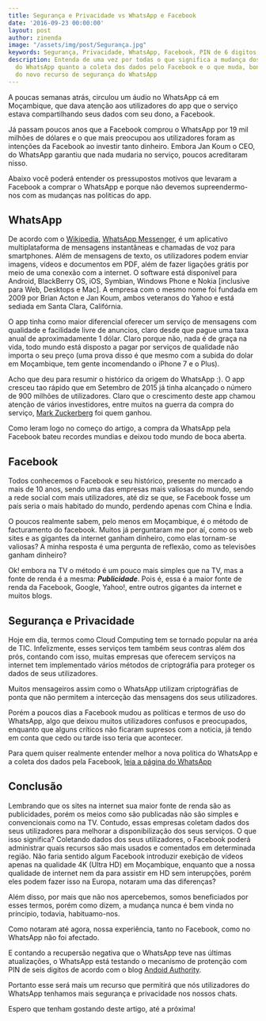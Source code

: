 ```yaml
---
title: Segurança e Privacidade vs WhatsApp e Facebook
date: '2016-09-23 00:00:00'
layout: post
author: zinenda
image: "/assets/img/post/Segurança.jpg"
keywords: Segurança, Privacidade, WhatsApp, Facebook, PIN de 6 digitos
description: Entenda de uma vez por todas o que significa a mudança dos termos e políticas
  do WhatsApp quanto a coleta dos dados pelo Facebook e o que muda, bonus - Noticia
  do novo recurso de segurança do WhatsApp
---
```


A poucas semanas atrás, circulou um áudio no WhatsApp cá em Moçambique, que dava atenção aos utilizadores do app que o serviço estava compartilhando seus dados com seu dono, a Facebook.

Já passam poucos anos que a Facebook comprou o WhatsApp por 19 mil milhões de dólares e o que mais preocupou aos utilizadores foram as intenções da Facebook ao investir tanto dinheiro.
Embora Jan Koum o CEO, do WhatsApp garantiu que nada mudaria no serviço, poucos acreditaram nisso.

Abaixo você poderá entender os pressupostos motivos que levaram a Facebook a comprar o WhatsApp e porque não devemos supreendermo-nos com as mudanças nas politicas do app.

## WhatsApp

De acordo com o [Wikipedia](https://pt.wikipedia.org/wiki/WhatsApp),  [WhatsApp Messenger](http://whatsapp.com),  é um aplicativo multiplataforma de mensagens instantâneas e chamadas de voz para smartphones. 
Além de mensagens de texto, os utilizadores podem enviar imagens, vídeos e documentos em PDF, além de fazer ligações grátis por meio de uma conexão com a internet. 
O software está disponível para Android, BlackBerry OS, iOS, Symbian, Windows Phone e Nokia [inclusive para Web, Desktops e Mac]. 
A empresa com o mesmo nome foi fundada em 2009 por Brian Acton e Jan Koum, ambos veteranos do Yahoo e está sediada em Santa Clara, Califórnia.

O app tinha como maior diferencial oferecer um serviço de mensagens com qualidade e facilidade livre de anuncios, claro desde que pague uma taxa anual de aproximadamente 1 dólar.
Claro porque não, nada é de graça na vida, todo mundo está disposto a pagar por serviços de qualidade não importa o seu preço (uma prova disso é que mesmo com a subida do dolar em Moçambique, tem gente incomendando o iPhone 7 e o Plus).

Acho que deu para resumir o histórico da origem do WhatsApp :).
O app cresceu tao rápido que em Setembro de 2015 já tinha alcançado o número de 900 milhões de utilizadores.
Claro que o crescimento deste app chamou atenção de vários investidores, entre muitos na guerra da compra do serviço, [Mark Zuckerberg](https://pt.wikipedia.org/wiki/Mark_Zuckerberg) foi quem ganhou.

Como leram logo no começo do artigo, a compra da WhatsApp pela Facebook bateu recordes mundias e deixou todo mundo de boca aberta.

## Facebook

Todos conhecemos o Facebook e seu histórico, presente no mercado a mais de 10 anos, sendo uma das empresas mais valiosas do mundo, sendo a rede social com mais utilizadores, até diz se que, se Facebook fosse um país seria o mais habitado do mundo, perdendo apenas com China e Índia.

O poucos realmente sabem, pelo menos em Moçambique, é o método de facturamento do facebook.
Muitos já perguntaram me por aí, como os web sites e as gigantes da internet ganham dinheiro, como elas tornam-se valiosas?
A minha resposta é uma pergunta de reflexão, como as televisões ganham dinheiro?

Ok! embora na TV o método é um pouco mais simples que na TV, mas a fonte de renda é a mesma: ***Publicidade***.
Pois é, essa é a maior fonte de renda da Facebook, Google, Yahoo!, entre outros gigantes da internet e muitos blogs.

## Segurança e Privacidade

Hoje em dia, termos como Cloud Computing tem se tornado popular na aréa de TIC.
Infelizmente, esses serviços tem também seus contras além dos prós, contando com isso, muitas empresas que oferecem serviços na internet tem implementado vários métodos de criptográfia para proteger os dados de seus utilizadores.

Muitos mensageiros assim como o WhatsApp utilizam criptográfias de ponta que não permitem a interceção das mensagens dos seus utilizadores.

Porém a poucos dias a Facebook mudou as políticas e termos de uso do WhatsApp, algo que deixou muitos utilizadores confusos e preocupados, enquanto que alguns críticos não ficaram supresos com a noticia, já tendo em conta  que cedo ou tarde isso teria que acontecer.

Para quem quiser realmente entender melhor a nova política do WhatsApp e a coleta dos dados pela Facebook, [leia a página do WhatsApp](http://whatsapp.com/legal/)

## Conclusão

Lembrando que os sites na internet sua maior fonte de renda são as publicidades, porém os meios como são publicadas não são simples e convencionais como na TV.
Contudo, essas empresas coletam dados dos seus utilizadores para melhorar a disponibilização dos seus serviços.
O que isso significa?
Coletando dados dos seus utilizadores, o Facebook poderá  administrar quais recursos são mais usados e comentados em determinada região.
Não faria sentido algum Facebook introduzir exebição de vídeos apenas na qualidade 4K (Ultra HD) em Moçambique, enquanto que a nossa qualidade de internet nem da para assistir em HD sem interupções, porém eles podem fazer isso na Europa, notaram uma das diferenças?

Além disso, por mais que não nos apercebemos, somos beneficiados por esses termos, porém como dizem, a mudança nunca é bem vinda no príncipio, todavia, habituamo-nos.

Como notaram até agora, nossa experiência, tanto no Facebook, como no WhatsApp não foi afectado.

E contando a recupersão negativa que o WhatsApp teve nas últimas atualizações, o WhatsApp está testando o mecanismo de protenção com PIN de seis digitos de acordo com o blog [Andoid Authority](http://androidauthority.com/whatsapp-passcode-security-717907).

Portanto esse será mais um recurso que permitirá que nós utilizadores do WhatsApp tenhamos mais segurança e privacidade nos nossos chats.

Espero que tenham gostando deste artigo, até a próxima!
